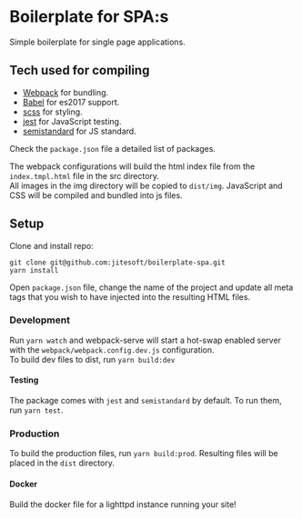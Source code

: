 # Boilerplate for SPA:s

Simple boilerplate for single page applications.  

## Tech used for compiling

* [Webpack](https://webpack.js.org/) for bundling.
* [Babel](https://babeljs.io/) for es2017 support.
* [scss](https://sass-lang.com/) for styling.
* [jest](https://facebook.github.io/jest/) for JavaScript testing.
* [semistandard](https://github.com/Flet/semistandard) for JS standard.

Check the `package.json` file a detailed list of packages.

The webpack configurations will build the html index file from the `index.tmpl.html` file in the src directory.  
All images in the img directory will be copied to `dist/img`. JavaScript and CSS will be compiled and bundled into 
js files.

## Setup

Clone and install repo:

```
git clone git@github.com:jitesoft/boilerplate-spa.git
yarn install
```

Open `package.json` file, change the name of the project and update all meta tags that you wish to have injected into the resulting HTML files.

### Development

Run `yarn watch` and webpack-serve will start a hot-swap enabled server with the `webpack/webpack.config.dev.js` configuration.  
To build dev files to dist, run `yarn build:dev`

#### Testing

The package comes with `jest` and `semistandard` by default. To run them, run `yarn test`.

### Production

To build the production files, run `yarn build:prod`. Resulting files will be placed in the `dist` directory.

#### Docker

Build the docker file for a lighttpd instance running your site!


